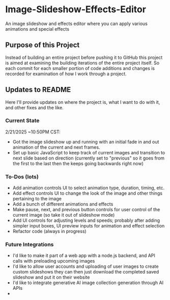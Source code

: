 # Image-Slideshow-Effects-Editor
An image slideshow and effects editor where you can apply various animations and special effects

## Purpose of this Project
Instead of building an entire project before pushing it to GitHub this project is aimed at examining the building iterations of the entire project itself. So each commit for each smaller portion of code additions and changes is recorded for examination of how I work through a project.

## Updates to README
Here I'll provide updates on where the project is, what I want to do with it, and other fixes and the like.

### Current State
2/21/2025 ~10:50PM CST:
- Got the image slideshow up and running with an initial fade in and out animation of the current and next frames.
- Set up basic JavaScript to keep track of current images and transition to next slide based on direction (currently set to "previous" so it goes from the first to the last then the keeps going backwards right now)

### To-Dos (lots)
- Add animation controls UI to select animation type, duration, timing, etc.
- Add effect controls UI to change the look of the image and other things pertaining to the image
- Add a bunch of different animations and effects
- Make pause, next, and previous button controls for user control of the current image (so take it out of slideshow mode)
- Add UI controls for adjusting levels and speeds; probably after adding simpler input boxes, UI preview inputs for animation and effect selection
- Refactor code (always in progress)

### Future Integrations
- I'd like to make it part of a web app with a node.js backend, and API calls with preloading upcoming images
- I'd like to allow user accounts and uploading of user images to create custom slideshows they can then just download the completed saved slideshow and put it on their website
- I'd like to integrate generative AI image collection generation through AI APIs
- 
